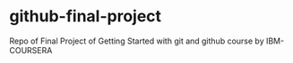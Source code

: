 # github-final-project
Repo of Final Project of Getting Started with git and github course by IBM-COURSERA

